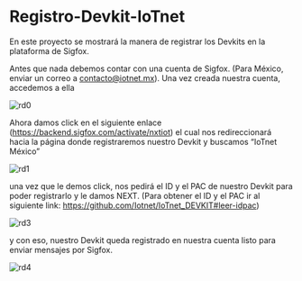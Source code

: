 # Registro-Devkit-IoTnet
En este proyecto se mostrará la manera de registrar los Devkits en la plataforma de Sigfox.


Antes que nada debemos contar con una cuenta de Sigfox. (Para México, enviar un correo a contacto@iotnet.mx). Una vez creada nuestra cuenta, accedemos a ella 

![rd0](https://github.com/Iotnet/Registro-Devkit-IoTnet/blob/master/imagenes/rd0.png?raw=true)

Ahora damos click en el siguiente enlace (https://backend.sigfox.com/activate/nxtiot) el cual nos redireccionará hacia la página donde registraremos nuestro Devkit y buscamos “IoTnet México”

![rd1](https://github.com/Iotnet/Registro-Devkit-IoTnet/blob/master/imagenes/rd1.png?raw=true)

una vez que le demos click, nos pedirá el ID y el PAC de nuestro Devkit para poder registrarlo y le damos NEXT. (Para obtener el ID y el PAC ir al siguiente link: https://github.com/Iotnet/IoTnet_DEVKIT#leer-idpac)

![rd3](https://github.com/Iotnet/Registro-Devkit-IoTnet/blob/master/imagenes/rd3.png?raw=true)

y con eso, nuestro Devkit queda registrado en nuestra cuenta listo para enviar mensajes por Sigfox.

![rd4](https://github.com/Iotnet/Registro-Devkit-IoTnet/blob/master/imagenes/rd4.png?raw=true)
